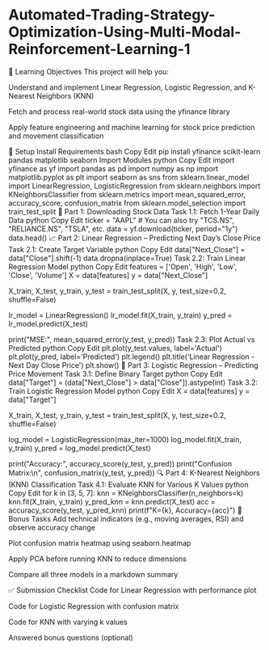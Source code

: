 # Automated-Trading-Strategy-Optimization-Using-Multi-Modal-Reinforcement-Learning-1
🧠 Learning Objectives
This project will help you:

Understand and implement Linear Regression, Logistic Regression, and K-Nearest Neighbors (KNN)

Fetch and process real-world stock data using the yfinance library

Apply feature engineering and machine learning for stock price prediction and movement classification

🔧 Setup
Install Requirements
bash
Copy
Edit
pip install yfinance scikit-learn pandas matplotlib seaborn
Import Modules
python
Copy
Edit
import yfinance as yf
import pandas as pd
import numpy as np
import matplotlib.pyplot as plt
import seaborn as sns
from sklearn.linear_model import LinearRegression, LogisticRegression
from sklearn.neighbors import KNeighborsClassifier
from sklearn.metrics import mean_squared_error, accuracy_score, confusion_matrix
from sklearn.model_selection import train_test_split
📌 Part 1: Downloading Stock Data
Task 1.1: Fetch 1-Year Daily Data
python
Copy
Edit
ticker = "AAPL"  # You can also try "TCS.NS", "RELIANCE.NS", "TSLA", etc.
data = yf.download(ticker, period="1y")
data.head()
📈 Part 2: Linear Regression – Predicting Next Day’s Close Price
Task 2.1: Create Target Variable
python
Copy
Edit
data["Next_Close"] = data["Close"].shift(-1)
data.dropna(inplace=True)
Task 2.2: Train Linear Regression Model
python
Copy
Edit
features = ['Open', 'High', 'Low', 'Close', 'Volume']
X = data[features]
y = data["Next_Close"]

X_train, X_test, y_train, y_test = train_test_split(X, y, test_size=0.2, shuffle=False)

lr_model = LinearRegression()
lr_model.fit(X_train, y_train)
y_pred = lr_model.predict(X_test)

print("MSE:", mean_squared_error(y_test, y_pred))
Task 2.3: Plot Actual vs Predicted
python
Copy
Edit
plt.plot(y_test.values, label='Actual')
plt.plot(y_pred, label='Predicted')
plt.legend()
plt.title('Linear Regression - Next Day Close Price')
plt.show()
🔁 Part 3: Logistic Regression – Predicting Price Movement
Task 3.1: Define Binary Target
python
Copy
Edit
data["Target"] = (data["Next_Close"] > data["Close"]).astype(int)
Task 3.2: Train Logistic Regression Model
python
Copy
Edit
X = data[features]
y = data["Target"]

X_train, X_test, y_train, y_test = train_test_split(X, y, test_size=0.2, shuffle=False)

log_model = LogisticRegression(max_iter=1000)
log_model.fit(X_train, y_train)
y_pred = log_model.predict(X_test)

print("Accuracy:", accuracy_score(y_test, y_pred))
print("Confusion Matrix:\n", confusion_matrix(y_test, y_pred))
🔍 Part 4: K-Nearest Neighbors (KNN) Classification
Task 4.1: Evaluate KNN for Various K Values
python
Copy
Edit
for k in [3, 5, 7]:
    knn = KNeighborsClassifier(n_neighbors=k)
    knn.fit(X_train, y_train)
    y_pred_knn = knn.predict(X_test)
    acc = accuracy_score(y_test, y_pred_knn)
    print(f"K={k}, Accuracy={acc}")
🧠 Bonus Tasks
Add technical indicators (e.g., moving averages, RSI) and observe accuracy change

Plot confusion matrix heatmap using seaborn.heatmap

Apply PCA before running KNN to reduce dimensions

Compare all three models in a markdown summary

✅ Submission Checklist
 Code for Linear Regression with performance plot

 Code for Logistic Regression with confusion matrix

 Code for KNN with varying k values

 Answered bonus questions (optional)


